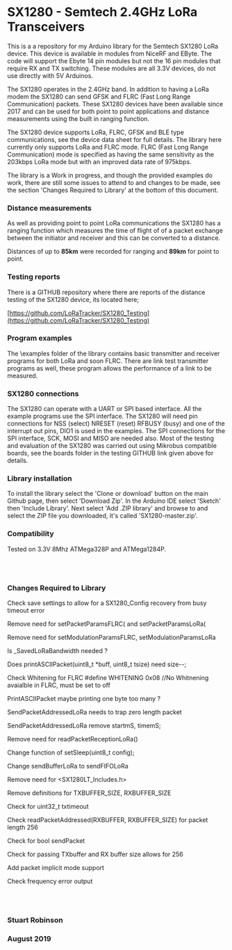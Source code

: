# SX1280 - Semtech 2.4GHz LoRa Transceivers

This is a a repository for my Arduino library for the Semtech SX1280 LoRa device. This device is available in modules from NiceRF and EByte. The code will support the Ebyte 14 pin modules but not the 16 pin modules that require RX and TX switching. These modules are all 3.3V devices, do not use directly with 5V Arduinos.

The SX1280 operates in the 2.4GHz band. In addition to having a LoRa modem the SX1280 can send GFSK and FLRC (Fast Long Range Communication) packets. 
These SX1280 devices have been available since 2017 and can be used for both point to point applications and distance measurements using the built in ranging function.

The SX1280 device supports LoRa, FLRC, GFSK and BLE type communications, see the device data sheet for full details. The library here currently only supports LoRa and FLRC mode. FLRC (Fast Long Range Communication) mode is specified as having the same sensitivity as the 203kbps LoRa mode but with an improved data rate of 975kbps.  

The library is a Work in progress, and though the provided examples do work, there are still some issues to attend to and changes to be made, see the section 'Changes Required to Library' at the bottom of this document. 



### Distance measurements

As well as providing point to point LoRa communications the SX1280 has a ranging function which measures the time of flight of of a packet exchange between the initiator and receiver and this can be converted to a distance. 

Distances of up to **85km** were recorded for ranging and **89km** for point to point. 

### Testing reports

There is a GITHUB repository where there are reports of the distance testing of the SX1280 device, its located here; 

[https://github.com/LoRaTracker/SX1280_Testing](https://github.com/LoRaTracker/SX1280_Testing)

### Program examples

The \examples folder of the library contains basic transmitter and receiver programs for both LoRa and soon FLRC. There are link test transmitter programs as well, these program allows the performance of a link to be measured.

### SX1280 connections  

The SX1280 can operate with a UART or SPI based interface. All the example programs use the SPI interface. The SX1280 will need pin connections for NSS (select) NRESET (reset) RFBUSY (busy) and one of the interrupt out pins, DIO1 is used in the examples. The SPI connections for the SPI interface, SCK, MOSI and MISO are needed also. Most of the testing and evaluation of the SX1280 was carried out using Mikrobus compatible boards, see the boards folder in the testing GITHUB link given above for details. 

### Library installation

To install the library select the 'Clone or download' button on the main Github page, then select 'Download Zip'. In the Arduino IDE select 'Sketch' then 'Include Library'. Next select 'Add .ZIP library' and browse to and select the ZIP file you downloaded, it's called 'SX1280-master.zip'.

### Compatibility

Tested on 3.3V 8Mhz ATMega328P and ATMega1284P. 

<br>
<br>

### Changes Required to Library

Check save settings to allow for a SX1280_Config recovery from busy timeout error

Remove need for setPacketParamsFLRC( and setPacketParamsLoRa(

Remove need for setModulationParamsFLRC, setModulationParamsLoRa<br>

Is _SavedLoRaBandwidth needed ?

Does printASCIIPacket(uint8_t *buff, uint8_t tsize) need size--;

Check Whitening for FLRC #define   WHITENING   0x08          //No Whitnening avaialble in FLRC, must be set to off

PrintASCIIPacket maybe printing one byte too many ?

SendPacketAddressedLoRa needs to trap zero length packet

SendPacketAddressedLoRa remove startmS, timemS;

Remove need for readPacketReceptionLoRa()

Change function of setSleep(uint8_t config);

Change sendBufferLoRa to sendFIFOLoRa

Remove need for <SX1280LT_Includes.h>

Remove definitions for TXBUFFER_SIZE, RXBUFFER_SIZE

Check for uint32_t txtimeout

Check readPacketAddressed(RXBUFFER, RXBUFFER_SIZE) for packet length 256

Check for bool sendPacket

Check for passing TXbuffer and RX buffer size allows for 256

Add packet implicit mode support

Check frequency error output

<br>
<br>


### Stuart Robinson
### August 2019